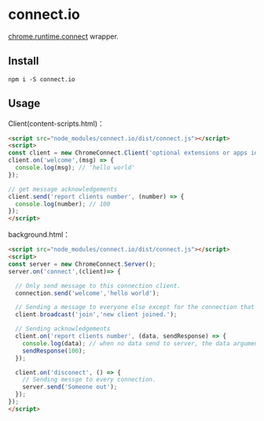 # connect.io

[chrome.runtime.connect](https://developer.chrome.com/extensions/runtime#method-connect) wrapper.

## Install

```
npm i -S connect.io
```

## Usage

Client(content-scripts.html)：

```html
<script src="node_modules/connect.io/dist/connect.js"></script>
<script>
const client = new ChromeConnect.Client('optional extensions or apps id, default value is chrome.runtime.id');
client.on('welcome',(msg) => {
  console.log(msg); // 'hello world'
});

// get message acknowledgements
client.send('report clients number', (number) => {
  console.log(number); // 100
});
</script>
```

background.html：

```html
<script src="node_modules/connect.io/dist/connect.js"></script>
<script>
const server = new ChromeConnect.Server();
server.on('connect',(client)=> {

  // Only send message to this connection client.
  connection.send('welcome','hello world');

  // Sending a message to everyone else except for the connection that starts it.
  client.broadcast('join','new client joined.');

  // Sending acknowledgements
  client.on('report clients number', (data, sendResponse) => {
    console.log(data); // when no data send to server, the data argument will be undefined
    sendResponse(100);
  });

  client.on('disconect', () => {
    // Sending messge to every connection.
    server.send('Someone out');
  });
});
</script>
```
